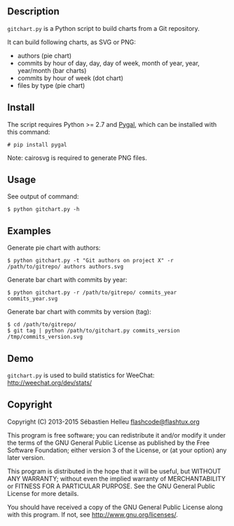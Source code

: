 ## Description

`gitchart.py` is a Python script to build charts from a Git repository.

It can build following charts, as SVG or PNG:

* authors (pie chart)
* commits by hour of day, day, day of week, month of year, year, year/month
  (bar charts)
* commits by hour of week (dot chart)
* files by type (pie chart)

## Install

The script requires Python >= 2.7 and [Pygal](http://pygal.org/), which can be
installed with this command:

    # pip install pygal

Note: cairosvg is required to generate PNG files.

## Usage

See output of command:

    $ python gitchart.py -h

## Examples

Generate pie chart with authors:

    $ python gitchart.py -t "Git authors on project X" -r /path/to/gitrepo/ authors authors.svg

Generate bar chart with commits by year:

    $ python gitchart.py -r /path/to/gitrepo/ commits_year commits_year.svg

Generate bar chart with commits by version (tag):

    $ cd /path/to/gitrepo/
    $ git tag | python /path/to/gitchart.py commits_version /tmp/commits_version.svg

## Demo

`gitchart.py` is used to build statistics for WeeChat: http://weechat.org/dev/stats/

## Copyright

Copyright (C) 2013-2015 Sébastien Helleu <flashcode@flashtux.org>

This program is free software; you can redistribute it and/or modify
it under the terms of the GNU General Public License as published by
the Free Software Foundation; either version 3 of the License, or
(at your option) any later version.

This program is distributed in the hope that it will be useful,
but WITHOUT ANY WARRANTY; without even the implied warranty of
MERCHANTABILITY or FITNESS FOR A PARTICULAR PURPOSE.  See the
GNU General Public License for more details.

You should have received a copy of the GNU General Public License
along with this program.  If not, see <http://www.gnu.org/licenses/>.
